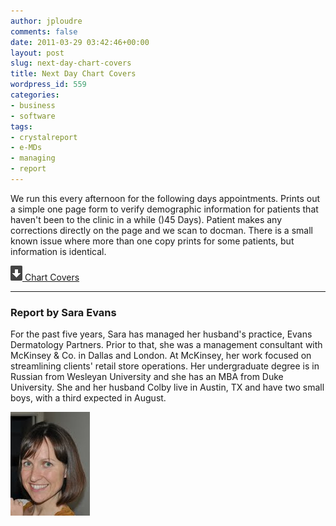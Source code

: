 ```yaml
---
author: jploudre
comments: false
date: 2011-03-29 03:42:46+00:00
layout: post
slug: next-day-chart-covers
title: Next Day Chart Covers
wordpress_id: 559
categories:
- business
- software
tags:
- crystalreport
- e-MDs
- managing
- report
---
```


We run this every afternoon for the following days appointments.  Prints out a simple one page form to verify demographic information for patients that haven't been to the clinic in a while ()45 Days).  Patient makes any corrections directly on the page and we scan to docman.  There is a small known issue where more than one copy prints for some patients, but information is identical.

[![](/files/2011/01/57-download.png) Chart Covers](/files/2011/03/Chart-Covers.zip)

---------------

### Report by Sara Evans

For the past five years, Sara has managed her husband's practice, Evans Dermatology Partners.  Prior to that, she was a management consultant with McKinsey & Co. in Dallas and London.  At McKinsey, her work focused on streamlining clients' retail store operations.  Her undergraduate degree is in Russian from Wesleyan University and she has an MBA from Duke University.  She and her husband Colby live in Austin, TX and have two small boys, with a third expected in August.

![](/files/2011/03/sara_evans.jpg.jpg)

